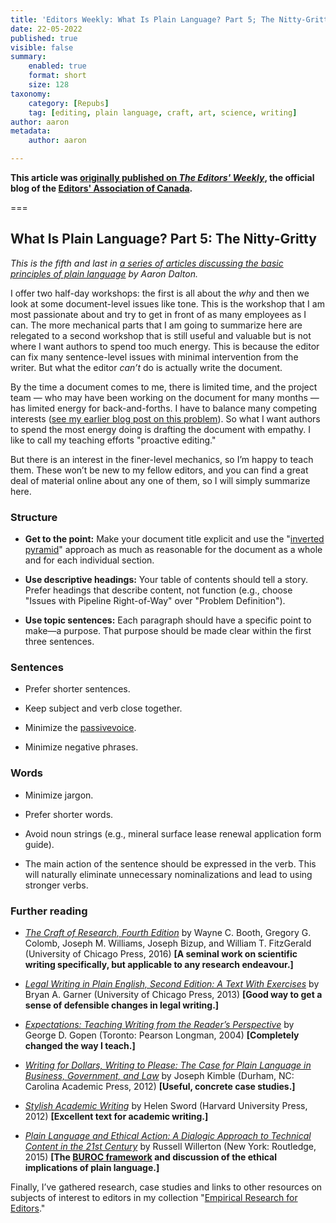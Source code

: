 ```yaml
---
title: 'Editors Weekly: What Is Plain Language? Part 5; The Nitty-Gritty'
date: 22-05-2022
published: true
visible: false
summary:
    enabled: true
    format: short
    size: 128
taxonomy:
    category: [Repubs]
    tag: [editing, plain language, craft, art, science, writing]
author: aaron
metadata:
    author: aaron

---
```


**This article was [originally published on *The Editors' Weekly*](http://blog.editors.ca/?p=9761), the official blog of the [Editors' Association of Canada](http://editors.ca).**

===

## What Is Plain Language? Part 5: The Nitty-Gritty

*This is the fifth and last in [a series of articles discussing the basic principles of plain language](https://blog.editors.ca/?tag=plain-language) by
Aaron Dalton.*

I offer two half-day workshops: the first is all about the *why* and then we
look at some document-level issues like tone. This is the workshop that I am
most passionate about and try to get in front of as many employees as I can. The
more mechanical parts that I am going to summarize here are relegated to a
second workshop that is still useful and valuable but is not where I want
authors to spend too much energy. This is because the editor can fix many
sentence-level issues with minimal intervention from the writer. But what the
editor *can’t* do is actually write the document.

By the time a document comes to me, there is limited time, and the project team
— who may have been working on the document for many months — has limited energy
for back-and-forths. I have to balance many competing interests ([see my earlier blog post on this problem](https://blog.editors.ca/?p=9413)). So what I want
authors to spend the most energy doing is drafting the document with empathy. I
like to call my teaching efforts "proactive editing."

But there is an interest in the finer-level mechanics, so I’m happy to teach
them. These won’t be new to my fellow editors, and you can find a great deal of
material online about any one of them, so I will simply summarize here.

### Structure

-   **Get to the point:** Make your document title explicit and use the
    "[inverted
    pyramid](https://en.wikipedia.org/wiki/Inverted_pyramid_(journalism))"
    approach as much as reasonable for the document as a whole and for each
    individual section.

-   **Use descriptive headings:** Your table of contents should tell a story.
    Prefer headings that describe content, not function (e.g., choose "Issues
    with Pipeline Right-of-Way" over "Problem Definition").

-   **Use topic sentences:** Each paragraph should have a specific point to
    make—a purpose. That purpose should be made clear within the first three
    sentences.

### Sentences

-   Prefer shorter sentences.

-   Keep subject and verb close together.

-   Minimize the [passivevoice](http://www.lel.ed.ac.uk/~gpullum/passive_loathing.html).

-   Minimize negative phrases.

### Words

-   Minimize jargon.

-   Prefer shorter words.

-   Avoid noun strings (e.g., mineral surface lease renewal application form
    guide).

-   The main action of the sentence should be expressed in the verb. This will
    naturally eliminate unnecessary nominalizations and lead to using stronger
    verbs.

### Further reading

-   *[The Craft of Research, Fourth Edition](https://press.uchicago.edu/ucp/books/book/chicago/C/bo23521678.html)* by Wayne C. Booth, Gregory G. Colomb, Joseph M. Williams, Joseph Bizup, and William T. FitzGerald (University of Chicago Press, 2016) **[A seminal work on scientific writing specifically, but applicable to any research endeavour.]**

-   *[Legal Writing in Plain English, Second Edition: A Text With Exercises](https://press.uchicago.edu/ucp/books/book/chicago/L/bo15506966.html)* by Bryan A. Garner (University of Chicago Press, 2013) **[Good way to get a sense of defensible changes in legal writing.]**

-   *[Expectations: Teaching Writing from the Reader’s Perspective](https://www.pearson.ch/HigherEducation/Pearson/EAN/9780205296170/Expectations)* by George D. Gopen (Toronto: Pearson Longman, 2004) **[Completely changed the way I teach.]**

-   *[Writing for Dollars, Writing to Please: The Case for Plain Language in Business, Government, and Law](https://cap-press.com/books/isbn/9781611631913/Writing-for-Dollars-Writing-to-Please)* by Joseph Kimble (Durham, NC: Carolina Academic Press, 2012) **[Useful, concrete case studies.]**

-   *[Stylish Academic Writing](https://www.hup.harvard.edu/catalog.php?isbn=9780674064485)* by Helen Sword (Harvard University Press, 2012) **[Excellent text for academic writing.]**

-   *[Plain Language and Ethical Action: A Dialogic Approach to Technical Content in the 21st Century](https://www.routledge.com/Plain-Language-and-Ethical-Action-A-Dialogic-Approach-to-Technical-Content/Willerton/p/book/9780415741040?PageSpeed=noscript)* by Russell Willerton (New York: Routledge, 2015) **[The **[BUROC framework](http://blog.editors.ca/?p=6136)** and discussion of the ethical implications of plain language.]**

Finally, I’ve gathered research, case studies and links to other resources on
subjects of interest to editors in my collection "[Empirical Research for
Editors](http://aarondalton.ca/EmpiricalEditors)."
